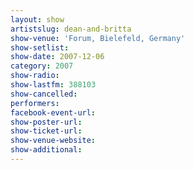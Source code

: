 ```yaml
---
layout: show
artistslug: dean-and-britta
show-venue: 'Forum, Bielefeld, Germany'
show-setlist: 
show-date: 2007-12-06
category: 2007
show-radio: 
show-lastfm: 388103
show-cancelled: 
performers: 
facebook-event-url: 
show-poster-url: 
show-ticket-url: 
show-venue-website: 
show-additional: 
---
```



